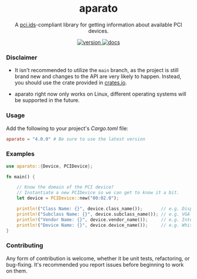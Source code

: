 <div align="center">
<h1>aparato</h1>

A <a href="https://pci-ids.ucw.cz/">pci.ids</a>-compliant library for getting information about available PCI devices.

<a href="https://crates.io/crates/aparato">
    <img src="https://img.shields.io/crates/v/aparato" alt="version" />
</a>

<a href="https://docs.rs/crate/aparato/">
    <img src="https://docs.rs/aparato/badge.svg" alt="docs" />
</a>

</div>

### Disclaimer

- It isn't recommended to utilize the `main` branch, as the 
project is still brand new and changes to the API are
very likely to happen. Instead, you should use the crate provided in
[crates.io](https://crates.io/crates/aparato).

- aparato right now only works on Linux, different operating
systems will be supported in the future.

### Usage

Add the following to your project's *Cargo.toml* file:

```toml
aparato = "4.0.0" # Be sure to use the latest version
```

### Examples

```rust
use aparato::{Device, PCIDevice};

fn main() {

    // Know the domain of the PCI device?
    // Instantiate a new PCIDevice so we can get to know it a bit.
    let device = PCIDevice::new("00:02.0");

    println!("Class Name: {}", device.class_name());       // e.g. Display Controller
    println!("Subclass Name: {}", device.subclass_name()); // e.g. VGA compatible controller
    println!("Vendor Name: {}", device.vendor_name());     // e.g. Intel Corporation
    println!("Device Name: {}", device.device_name());     // e.g. WhiskeyLake-U GT2 [UHD Graphics 620]
}

```


### Contributing

Any form of contribution is welcome, whether it be unit tests, refactoring, or bug-fixing. It's recommended you report issues before beginning to work on them.

